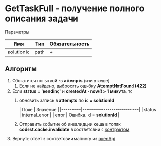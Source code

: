# GetTaskFull - получение полного описания задачи

Параметры

| Имя        | Тип  | Обязательность |
|------------|------|----------------|
| solutionId | path | +              |

## Алгоритм
1. Обогатится попыткой из **attempts** (или в кеше)
   1. Если не найдено, выбросить ошибку **AttemptNotFound (422)**
2. Если **status = 'pending'** и **createdAt - now() > 1 минута**, то
   1. обновить запись в **attempts** по **id = solutionId**

      | Поле     | Значение                    |
          |----------|-----------------------------|
      | status   | internal_error              |
      | error    | Ошибка. id = **solutionId** |
   2. Отправить событие об инвалидции кеша в топик **codest.cache.invalidate** в cоответсвии с [контрактом](../../../codest-shared/docs/Runner/CacheInvalidateEvent.md)
4. Вернуть ответ в соответсвии мапингу из [openApi](../../src/main/resources/openapi/server/codest-task-openapi.yaml)